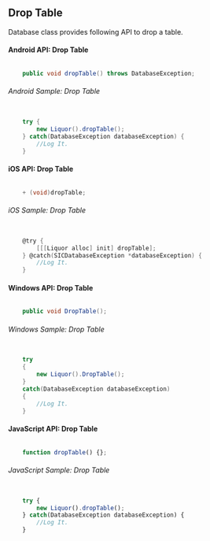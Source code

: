 ## Drop Table

Database class provides following API to drop a table.

#### Android API: Drop Table
```java

    public void dropTable() throws DatabaseException;

```

###### Android Sample: Drop Table

```java

    try {
        new Liquor().dropTable();
    } catch(DatabaseException databaseException) {
		//Log It.
    }

```

#### iOS API: Drop Table

```objective-c

    + (void)dropTable;

```

###### iOS Sample: Drop Table

```objective-c

    @try {
        [[[Liquor alloc] init] dropTable];
    } @catch(SICDatabaseException *databaseException) {
		//Log It.
    }

```

#### Windows API: Drop Table

```c#

    public void DropTable();

```

###### Windows Sample: Drop Table

```c#

    try 
    {
        new Liquor().DropTable();
    } 
    catch(DatabaseException databaseException) 
    {
		//Log It.
    }

```


#### JavaScript API: Drop Table

```javascript

    function dropTable() {};

```

###### JavaScript Sample: Drop Table

```javascript

    try {
        new Liquor().dropTable();
    } catch(DatabaseException databaseException) {
		//Log It.
    }

```
